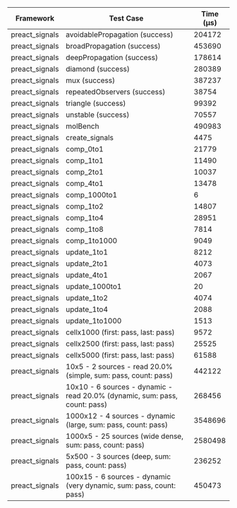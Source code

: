 | Framework | Test Case | Time (μs) |
| --- | --- | --- |
| preact_signals | avoidablePropagation (success) | 204172 |
| preact_signals | broadPropagation (success) | 453690 |
| preact_signals | deepPropagation (success) | 178614 |
| preact_signals | diamond (success) | 280389 |
| preact_signals | mux (success) | 387237 |
| preact_signals | repeatedObservers (success) | 38754 |
| preact_signals | triangle (success) | 99392 |
| preact_signals | unstable (success) | 70557 |
| preact_signals | molBench | 490983 |
| preact_signals | create_signals | 4475 |
| preact_signals | comp_0to1 | 21779 |
| preact_signals | comp_1to1 | 11490 |
| preact_signals | comp_2to1 | 10037 |
| preact_signals | comp_4to1 | 13478 |
| preact_signals | comp_1000to1 | 6 |
| preact_signals | comp_1to2 | 14807 |
| preact_signals | comp_1to4 | 28951 |
| preact_signals | comp_1to8 | 7814 |
| preact_signals | comp_1to1000 | 9049 |
| preact_signals | update_1to1 | 8212 |
| preact_signals | update_2to1 | 4073 |
| preact_signals | update_4to1 | 2067 |
| preact_signals | update_1000to1 | 20 |
| preact_signals | update_1to2 | 4074 |
| preact_signals | update_1to4 | 2088 |
| preact_signals | update_1to1000 | 1513 |
| preact_signals | cellx1000 (first: pass, last: pass) | 9572 |
| preact_signals | cellx2500 (first: pass, last: pass) | 25525 |
| preact_signals | cellx5000 (first: pass, last: pass) | 61588 |
| preact_signals | 10x5 - 2 sources - read 20.0% (simple, sum: pass, count: pass) | 442122 |
| preact_signals | 10x10 - 6 sources - dynamic - read 20.0% (dynamic, sum: pass, count: pass) | 268456 |
| preact_signals | 1000x12 - 4 sources - dynamic (large, sum: pass, count: pass) | 3548696 |
| preact_signals | 1000x5 - 25 sources (wide dense, sum: pass, count: pass) | 2580498 |
| preact_signals | 5x500 - 3 sources (deep, sum: pass, count: pass) | 236252 |
| preact_signals | 100x15 - 6 sources - dynamic (very dynamic, sum: pass, count: pass) | 450473 |
